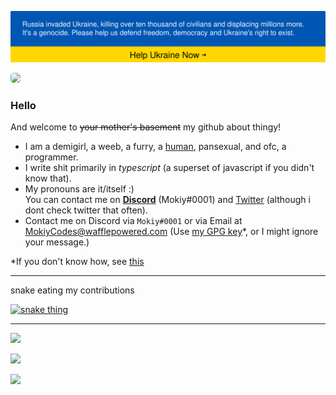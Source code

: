 [![Stand With Ukraine](https://raw.githubusercontent.com/vshymanskyy/StandWithUkraine/main/banner2-direct.svg)](https://vshymanskyy.github.io/StandWithUkraine)

<img src="https://user-images.githubusercontent.com/92001109/158058431-a9d8d1cf-ae10-49cc-b87a-20cc1eca61d0.png" style="border-radius:5px" />

### Hello
And welcome to ~~your mother's basement~~ my github about thingy!

- I am a demigirl, a weeb, a furry, a [human](//plrv3.nora.lgbt/), pansexual, and ofc, a programmer.
- I write shit primarily in *typescript* (a superset of javascript if you didn't know that).<br/>
- My pronouns are it/itself :)<br/>
You can contact me on **[Discord](https://nora.lgbt/goto/discord:/users/596425713347723269)** (Mokiy#0001) and [Twitter](https://twitter.com/0J3_3) (although i dont check twitter that often).
- Contact me on Discord via `Mokiy#0001` or via Email at [MokiyCodes@wafflepowered.com](mailto:MokiyCodes@wafflepowered.com?subject=Untitled&body=) (Use [my GPG key](https://mokiycodes.github.io/MokiyCodes/Key.txt)\*, or I might ignore your message.)

\*If you don't know how, see [this](https://mokiycodes.github.io/MokiyCodes/PGP/)
<hr/>
snake eating my contributions<br/>

[![snake thing](https://mokiycodes.github.io/snk-img/github-contribution-grid-snake.svg)](https://mokiycodes.github.io/snk)
<hr/>

<div style="display:block">
  <a href="https://lanyard.mokiy.cc/api/596425713347723269?bg=linear-gradient(45deg,%231a1b27,%2333354d)&border=1px%20solid%20%231a1b27&width=412&height=220&idleMessage=My%20RPC%20is%20disabled." target="_blank">
    <img style="display:block" src="https://lanyard.mokiy.cc/api/596425713347723269?bg=linear-gradient(45deg,%231a1b27,%2333354d)&border=1px%20solid%20%231a1b27&width=412&height=220&idleMessage=My%20RPC%20is%20disabled." style="background:url(https://camo.githubusercontent.com/3475d1977ea2fd58d7edc783af25039339d5a887461124fd675ad580a8d0b63d/68747470733a2f2f6c616e796172642e6d6f6b69792e63632f6170692f3539363432353731333334373732333236393f62673d6c696e6561722d6772616469656e742834356465672c2532333161316232372c2532333333333534642926626f726465723d317078253230736f6c69642532302532333161316232372677696474683d343132266865696768743d3232302669646c654d6573736167653d4d79253230525043253230697325323064697361626c65642e);width:412px;height:220px;" />
  </a>
  <br/>
  <img style="display:block" src="https://github-readme-stats.vercel.app/api?username=MokiyCodes&show_icons=true&theme=tokyonight&hide_border=true&locale=en&count_private=true&include_all_commits=true" />
  <br/>
  <img style="display:block" src="https://github-readme-stats.vercel.app/api/top-langs?username=MokiyCodes&show_icons=true&theme=tokyonight&hide_border=true&locale=en&layout=compact&count_private=true&include_all_commits=true" />
</div>

<!--
👋 Hi, I’m @MokiyCodes (Previously [@0J3](https://github.com/0J3))

- 👀 I’m interested in Programming
- 🌱 I’m currently learning WPF
- 💞️ I’m looking to collaborate on Disukabā, an immersive game engine im working on
- 📫 Contact me on Discord via `Mokiy#0001`
-->

<!---
MokiyCodes/MokiyCodes is a ✨ special ✨ repository because its `README.md` (this file) appears on your GitHub profile.
You can click the Preview link to take a look at your changes.
--->
